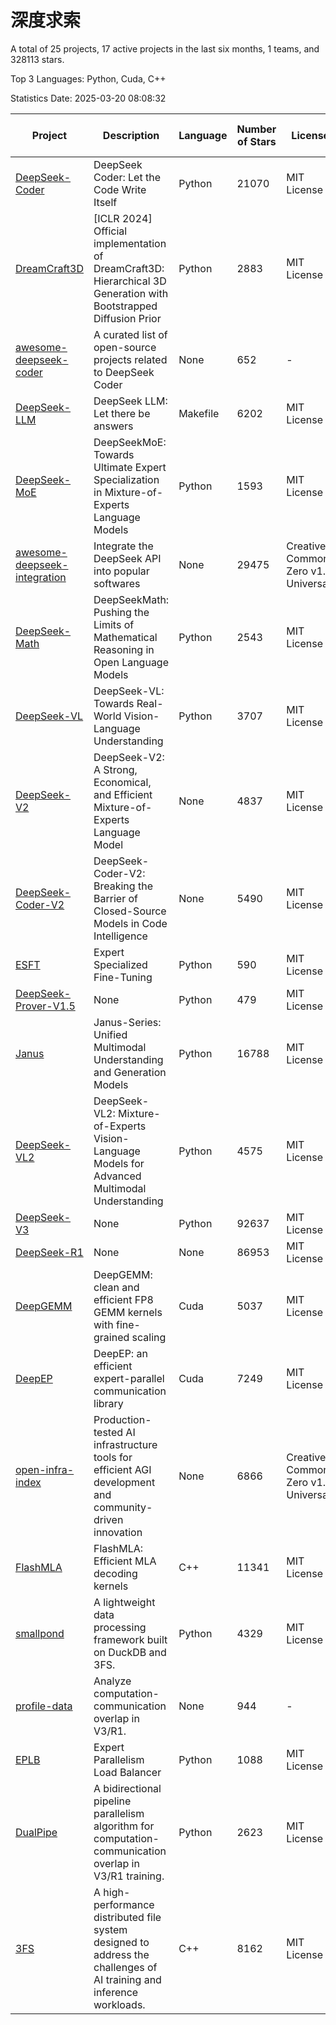 # 深度求索

A total of 25 projects, 17 active projects in the last six months, 1 teams, and 328113 stars.

Top 3 Languages: Python, Cuda, C++

Statistics Date: 2025-03-20 08:08:32

| Project | Description | Language | Number of Stars | License | Creation Date | Last Updated Date | Last Pushed Date |
| --- | --- | --- | --- | --- | --- | --- | --- |
| [DeepSeek-Coder](https://github.com/deepseek-ai/DeepSeek-Coder) | DeepSeek Coder: Let the Code Write Itself | Python | 21070 | MIT License | 2023-10-20 | 2025-03-20 | 2024-05-21 |
| [DreamCraft3D](https://github.com/deepseek-ai/DreamCraft3D) | [ICLR 2024] Official implementation of DreamCraft3D: Hierarchical 3D Generation with Bootstrapped Diffusion Prior | Python | 2883 | MIT License | 2023-10-23 | 2025-03-18 | 2024-08-21 |
| [awesome-deepseek-coder](https://github.com/deepseek-ai/awesome-deepseek-coder) | A curated list of open-source projects related to DeepSeek Coder | None | 652 | - | 2023-11-06 | 2025-03-20 | 2024-04-03 |
| [DeepSeek-LLM](https://github.com/deepseek-ai/DeepSeek-LLM) | DeepSeek LLM: Let there be answers | Makefile | 6202 | MIT License | 2023-11-29 | 2025-03-20 | 2024-02-04 |
| [DeepSeek-MoE](https://github.com/deepseek-ai/DeepSeek-MoE) | DeepSeekMoE: Towards Ultimate Expert Specialization in Mixture-of-Experts Language Models | Python | 1593 | MIT License | 2024-01-02 | 2025-03-19 | 2024-01-16 |
| [awesome-deepseek-integration](https://github.com/deepseek-ai/awesome-deepseek-integration) | Integrate the DeepSeek API into popular softwares | None | 29475 | Creative Commons Zero v1.0 Universal | 2024-01-11 | 2025-03-20 | 2025-03-20 |
| [DeepSeek-Math](https://github.com/deepseek-ai/DeepSeek-Math) | DeepSeekMath: Pushing the Limits of Mathematical Reasoning in Open Language Models | Python | 2543 | MIT License | 2024-02-05 | 2025-03-20 | 2024-04-15 |
| [DeepSeek-VL](https://github.com/deepseek-ai/DeepSeek-VL) | DeepSeek-VL: Towards Real-World Vision-Language Understanding | Python | 3707 | MIT License | 2024-03-07 | 2025-03-20 | 2024-04-24 |
| [DeepSeek-V2](https://github.com/deepseek-ai/DeepSeek-V2) | DeepSeek-V2: A Strong, Economical, and Efficient Mixture-of-Experts Language Model | None | 4837 | MIT License | 2024-04-22 | 2025-03-20 | 2024-09-25 |
| [DeepSeek-Coder-V2](https://github.com/deepseek-ai/DeepSeek-Coder-V2) | DeepSeek-Coder-V2: Breaking the Barrier of Closed-Source Models in Code Intelligence | None | 5490 | MIT License | 2024-06-14 | 2025-03-20 | 2024-09-24 |
| [ESFT](https://github.com/deepseek-ai/ESFT) | Expert Specialized Fine-Tuning | Python | 590 | MIT License | 2024-07-04 | 2025-03-19 | 2024-09-22 |
| [DeepSeek-Prover-V1.5](https://github.com/deepseek-ai/DeepSeek-Prover-V1.5) | None | Python | 479 | MIT License | 2024-08-15 | 2025-03-19 | 2024-08-16 |
| [Janus](https://github.com/deepseek-ai/Janus) | Janus-Series: Unified Multimodal Understanding and Generation Models | Python | 16788 | MIT License | 2024-10-18 | 2025-03-20 | 2025-02-01 |
| [DeepSeek-VL2](https://github.com/deepseek-ai/DeepSeek-VL2) | DeepSeek-VL2: Mixture-of-Experts Vision-Language Models for Advanced Multimodal Understanding | Python | 4575 | MIT License | 2024-12-13 | 2025-03-20 | 2025-02-26 |
| [DeepSeek-V3](https://github.com/deepseek-ai/DeepSeek-V3) | None | Python | 92637 | MIT License | 2024-12-26 | 2025-03-20 | 2025-03-16 |
| [DeepSeek-R1](https://github.com/deepseek-ai/DeepSeek-R1) | None | None | 86953 | MIT License | 2025-01-20 | 2025-03-20 | 2025-02-24 |
| [DeepGEMM](https://github.com/deepseek-ai/DeepGEMM) | DeepGEMM: clean and efficient FP8 GEMM kernels with fine-grained scaling | Cuda | 5037 | MIT License | 2025-02-13 | 2025-03-20 | 2025-03-16 |
| [DeepEP](https://github.com/deepseek-ai/DeepEP) | DeepEP: an efficient expert-parallel communication library | Cuda | 7249 | MIT License | 2025-02-17 | 2025-03-20 | 2025-03-18 |
| [open-infra-index](https://github.com/deepseek-ai/open-infra-index) | Production-tested AI infrastructure tools for efficient AGI development and community-driven innovation | None | 6866 | Creative Commons Zero v1.0 Universal | 2025-02-21 | 2025-03-20 | 2025-03-04 |
| [FlashMLA](https://github.com/deepseek-ai/FlashMLA) | FlashMLA: Efficient MLA decoding kernels | C++ | 11341 | MIT License | 2025-02-21 | 2025-03-20 | 2025-03-01 |
| [smallpond](https://github.com/deepseek-ai/smallpond) | A lightweight data processing framework built on DuckDB and 3FS. | Python | 4329 | MIT License | 2025-02-24 | 2025-03-20 | 2025-03-05 |
| [profile-data](https://github.com/deepseek-ai/profile-data) | Analyze computation-communication overlap in V3/R1. | None | 944 | - | 2025-02-26 | 2025-03-20 | 2025-03-03 |
| [EPLB](https://github.com/deepseek-ai/EPLB) | Expert Parallelism Load Balancer | Python | 1088 | MIT License | 2025-02-26 | 2025-03-20 | 2025-02-27 |
| [DualPipe](https://github.com/deepseek-ai/DualPipe) | A bidirectional pipeline parallelism algorithm for computation-communication overlap in V3/R1 training. | Python | 2623 | MIT License | 2025-02-26 | 2025-03-20 | 2025-03-10 |
| [3FS](https://github.com/deepseek-ai/3FS) |  A high-performance distributed file system designed to address the challenges of AI training and inference workloads.  | C++ | 8162 | MIT License | 2025-02-27 | 2025-03-20 | 2025-03-18 |
